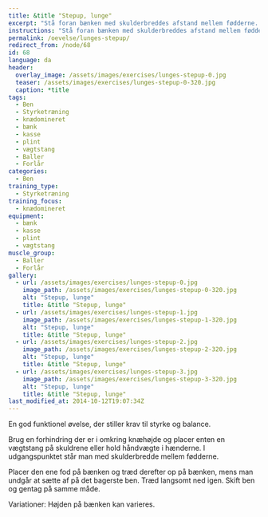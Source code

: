 ```yaml
---
title: &title "Stepup, lunge"
excerpt: "Stå foran bænken med skulderbreddes afstand mellem fødderne. Træd op på bænken uden at sætte af på det bagerste ben. Træd langsomt ned igen og gentag med det andet ben."
instructions: "Stå foran bænken med skulderbreddes afstand mellem fødderne. Træd op på bænken uden at sætte af på det bagerste ben. Træd langsomt ned igen og gentag med det andet ben."
permalink: /oevelse/lunges-stepup/
redirect_from: /node/68
id: 68
language: da
header:
  overlay_image: /assets/images/exercises/lunges-stepup-0.jpg
  teaser: /assets/images/exercises/lunges-stepup-0-320.jpg
  caption: *title
tags:
  - Ben
  - Styrketræning
  - knædomineret
  - bænk
  - kasse
  - plint
  - vægtstang
  - Baller
  - Forlår
categories:
  - Ben
training_type: 
  - Styrketræning
training_focus: 
  - knædomineret
equipment:
  - bænk
  - kasse
  - plint
  - vægtstang
muscle_group:
  - Baller
  - Forlår
gallery:
  - url: /assets/images/exercises/lunges-stepup-0.jpg
    image_path: /assets/images/exercises/lunges-stepup-0-320.jpg
    alt: "Stepup, lunge"
    title: &title "Stepup, lunge"
  - url: /assets/images/exercises/lunges-stepup-1.jpg
    image_path: /assets/images/exercises/lunges-stepup-1-320.jpg
    alt: "Stepup, lunge"
    title: &title "Stepup, lunge"
  - url: /assets/images/exercises/lunges-stepup-2.jpg
    image_path: /assets/images/exercises/lunges-stepup-2-320.jpg
    alt: "Stepup, lunge"
    title: &title "Stepup, lunge"
  - url: /assets/images/exercises/lunges-stepup-3.jpg
    image_path: /assets/images/exercises/lunges-stepup-3-320.jpg
    alt: "Stepup, lunge"
    title: &title "Stepup, lunge"
last_modified_at: 2014-10-12T19:07:34Z
---
```


En god funktionel øvelse, der stiller krav til styrke og balance.

Brug en forhindring der er i omkring knæhøjde og placer enten en vægtstang på skuldrene eller hold håndvægte i hænderne. I udgangspunktet står man med skulderbredde mellem fødderne.

Placer den ene fod på bænken og træd derefter op på bænken, mens man undgår at sætte af på det bagerste ben. Træd langsomt ned igen. Skift ben og gentag på samme måde.

Variationer: Højden på bænken kan varieres.
